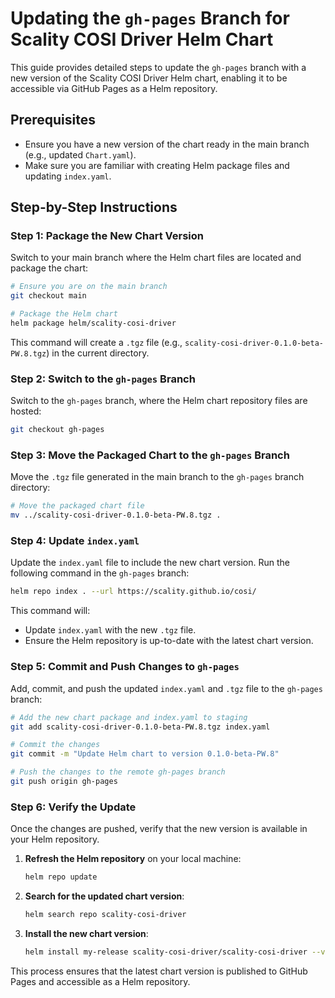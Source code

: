 # Updating the `gh-pages` Branch for Scality COSI Driver Helm Chart

This guide provides detailed steps to update the `gh-pages` branch with a new version of the Scality COSI Driver Helm chart, enabling it to be accessible via GitHub Pages as a Helm repository.

## Prerequisites

- Ensure you have a new version of the chart ready in the main branch (e.g., updated `Chart.yaml`).
- Make sure you are familiar with creating Helm package files and updating `index.yaml`.

## Step-by-Step Instructions

### Step 1: Package the New Chart Version

Switch to your main branch where the Helm chart files are located and package the chart:

```bash
# Ensure you are on the main branch
git checkout main

# Package the Helm chart
helm package helm/scality-cosi-driver
```

This command will create a `.tgz` file (e.g., `scality-cosi-driver-0.1.0-beta-PW.8.tgz`) in the current directory.

### Step 2: Switch to the `gh-pages` Branch

Switch to the `gh-pages` branch, where the Helm chart repository files are hosted:

```bash
git checkout gh-pages
```

### Step 3: Move the Packaged Chart to the `gh-pages` Branch

Move the `.tgz` file generated in the main branch to the `gh-pages` branch directory:

```bash
# Move the packaged chart file
mv ../scality-cosi-driver-0.1.0-beta-PW.8.tgz .
```

### Step 4: Update `index.yaml`

Update the `index.yaml` file to include the new chart version. Run the following command in the `gh-pages` branch:

```bash
helm repo index . --url https://scality.github.io/cosi/
```

This command will:

- Update `index.yaml` with the new `.tgz` file.
- Ensure the Helm repository is up-to-date with the latest chart version.

### Step 5: Commit and Push Changes to `gh-pages`

Add, commit, and push the updated `index.yaml` and `.tgz` file to the `gh-pages` branch:

```bash
# Add the new chart package and index.yaml to staging
git add scality-cosi-driver-0.1.0-beta-PW.8.tgz index.yaml

# Commit the changes
git commit -m "Update Helm chart to version 0.1.0-beta-PW.8"

# Push the changes to the remote gh-pages branch
git push origin gh-pages
```

### Step 6: Verify the Update

Once the changes are pushed, verify that the new version is available in your Helm repository.

1. **Refresh the Helm repository** on your local machine:

   ```bash
   helm repo update
   ```

2. **Search for the updated chart version**:

   ```bash
   helm search repo scality-cosi-driver
   ```

3. **Install the new chart version**:

   ```bash
   helm install my-release scality-cosi-driver/scality-cosi-driver --version 0.1.0-beta-PW.8
   ```

This process ensures that the latest chart version is published to GitHub Pages and accessible as a Helm repository.
